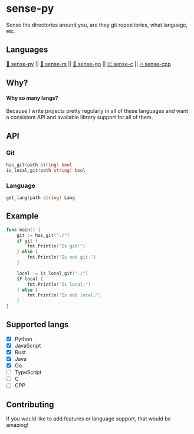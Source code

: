 # sense-py
Sense the directories around you, are they git repositories, what language, etc.

## Languages
[ :snake: sense-py](https://github.com/JakeRoggenbuck/sense-py) || [:crab: sense-rs](https://github.com/JakeRoggenbuck/sense-rs) || 
[:hamster: sense-go](https://github.com/JakeRoggenbuck/sense-go) || [🇨 sense-c](https://github.com/JakeRoggenbuck/sense-c) || [🔥 sense-cpp](https://github.com/JakeRoggenbuck/sense-cpp)

## Why?
#### Why so many langs?
Because I write projects pretty regularly in all of these languages and want a consistent API and available library support for all of them.

## API

### Git

```go
has_git(path string) bool
is_local_git(path string) bool
```

### Language
```go
get_lang(path string) Lang
```

## Example
```go
func main() {
	git := has_git("./")
	if git {
		fmt.Println("Is git!")
	} else {
		fmt.Println("Is not git.")
	}

	local := is_local_git("./")
	if local {
		fmt.Println("Is local!")
	} else {
		fmt.Println("Is not local.")
	}
}
```

## Supported langs
- [x] Python
- [x] JavaScript
- [x] Rust
- [x] Java
- [x] Go
- [ ] TypeScript
- [ ] C
- [ ] CPP

## Contributing
If you would like to add features or language support, that would be amazing!


